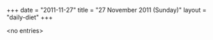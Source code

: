 +++
date = "2011-11-27"
title = "27 November 2011 (Sunday)"
layout = "daily-diet"
+++


\<no entries\>

